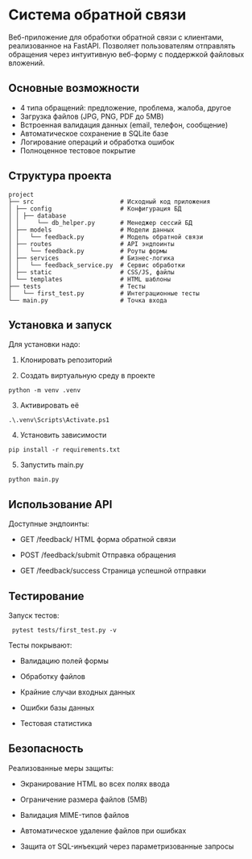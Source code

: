 # Система обратной связи

Веб-приложение для обработки обратной связи с клиентами, реализованное на FastAPI. Позволяет пользователям отправлять обращения через интуитивную веб-форму с поддержкой файловых вложений.



## Основные возможности 

-  4 типа обращений: предложение, проблема, жалоба, другое
-  Загрузка файлов (JPG, PNG, PDF до 5MB)
-  Встроенная валидация данных (email, телефон, сообщение)
-  Автоматическое сохранение в SQLite базе
-  Логирование операций и обработка ошибок
-  Полноценное тестовое покрытие

## Структура проекта 
```
project
├── src                        # Исходный код приложения
│ ├── config                   # Конфигурация БД
│ │ ├── database 
│ │     └── db_helper.py       # Менеджер сессий БД
│ ├── models                   # Модели данных
│ │   └── feedback.py          # Модель обратной связи
│ ├── routes                   # API эндпоинты
│ │   └── feedback.py          # Роуты формы
│ ├── services                 # Бизнес-логика
│ │   └── feedback_service.py  # Сервис обработки
│ ├── static                   # CSS/JS, файлы
│ └── templates                # HTML шаблоны
├── tests                      # Тесты
│   └── first_test.py          # Интеграционные тесты
└── main.py                    # Точка входа
```


## Установка и запуск 
Для установки надо:

1. Клонировать репозиторий

2. Создать виртуальную среду в проекте
```
python -m venv .venv 
```
3. Активировать её
```
.\.venv\Scripts\Activate.ps1
```

4. Установить зависимости
```
pip install -r requirements.txt 
```
5. Запустить main.py
```
python main.py
```

## Использование API 
Доступные эндпоинты:


  
  * GET	/feedback/	HTML форма обратной связи

  * POST	/feedback/submit	Отправка обращения

  * GET	/feedback/success	Страница успешной отправки

## Тестирование 

Запуск тестов:
```
 pytest tests/first_test.py -v
```

Тесты покрывают:

* Валидацию полей формы

* Обработку файлов

* Крайние случаи входных данных

* Ошибки базы данных

* Тестовая статистика

## Безопасность 
Реализованные меры защиты:

 * Экранирование HTML во всех полях ввода

 * Ограничение размера файлов (5MB)

 * Валидация MIME-типов файлов

 * Автоматическое удаление файлов при ошибках

 * Защита от SQL-инъекций через параметризованные запросы
